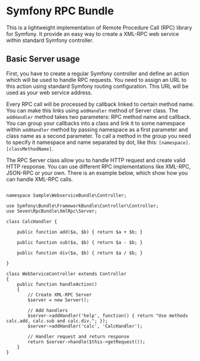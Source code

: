 Symfony RPC Bundle
==================

This is a lightweight implementation of Remote Procedure Call (RPC) library for Symfony.
It provide an easy way to create a XML-RPC web service within standard Symfony controller.

Basic Server usage
-------------

First, you have to create a regular Symfony controller and define an action which will be used to
handle RPC requests. You need to assign an URL to this action using standard Symfony routing
configuration. This URL will be used as your web service address.

Every RPC call will be processed by callback linked to certain method name. You can make this
links using `addHandler` method of Server class. The `addHandler` method takes two parameters:
RPC method name and callback. You can group your callbacks into a class and link it to some 
namespace within `addHandler` method by passing namespace as a first parameter and class name
as a second parameter. To call a method in the group you need to specify it namespace and name
separated by dot, like this: `[namespace].[classMethodName]`.

The RPC Server class allow you to handle HTTP request and create valid HTTP response. You can use
different RPC implementations like XML-RPC, JSON-RPC or your own. There is an example below,
which show how you can handle XML-RPC calls.

<pre><code>
namespace Sample\WebserviceBundle\Controller;

use Symfony\Bundle\FrameworkBundle\Controller\Controller;
use Seven\RpcBundle\XmlRpc\Server;

class CalcHandler {

    public function add($a, $b) { return $a + $b; }

    public function sub($a, $b) { return $a - $b; }

    public function div($a, $b) { return $a / $b; }

}

class WebServiceController extends Controller
{
    public function handleAction()
    {
        // Create XML-RPC Server
        $server = new Server();

        // Add handlers
        $server->addHandler('help', function() { return "Use methods calc.add, calc.sub and calc.div."; });
        $server->addHandler('calc', 'CalcHandler');

        // Handler request and return response
        return $server->handle($this->getRequest());
    }
}
</code></pre>
